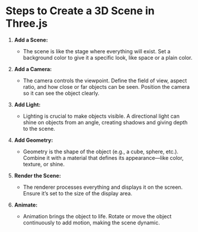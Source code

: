 # Steps to Create a 3D Scene in Three.js 

1. **Add a Scene:**
   - The scene is like the stage where everything will exist. Set a background color to give it a specific look, like space or a plain color.

2. **Add a Camera:**
   - The camera controls the viewpoint. Define the field of view, aspect ratio, and how close or far objects can be seen. Position the camera so it can see the object clearly.

3. **Add Light:**
   - Lighting is crucial to make objects visible. A directional light can shine on objects from an angle, creating shadows and giving depth to the scene.

4. **Add Geometry:**
   - Geometry is the shape of the object (e.g., a cube, sphere, etc.). Combine it with a material that defines its appearance—like color, texture, or shine.

5. **Render the Scene:**
   - The renderer processes everything and displays it on the screen. Ensure it’s set to the size of the display area.

6. **Animate:**
   - Animation brings the object to life. Rotate or move the object continuously to add motion, making the scene dynamic.